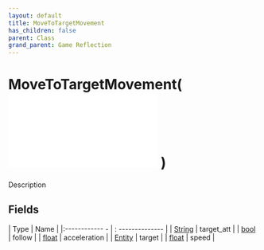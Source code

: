 ```yaml
---
layout: default
title: MoveToTargetMovement
has_children: false
parent: Class
grand_parent: Game Reflection
---
```

# MoveToTargetMovement( ![ SimpleMovement ](game-reflection/classes/simple_movement.md) )
Description 

## Fields
| Type | Name |
|:------------ - | : -------------- |
| [String](game-reflection/components/string.md) | target_att |
| [bool](game-reflection/components/bool.md) | follow |
| [float](game-reflection/components/float.md) | acceleration |
| [Entity](game-reflection/classes/entity.md) | target |
| [float](game-reflection/components/float.md) | speed |
